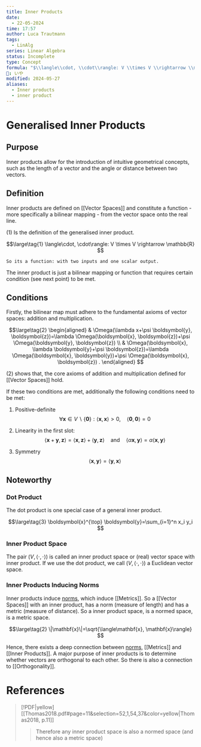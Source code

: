 ```yaml
---
title: Inner Products
date:
  - 22-05-2024
time: 17:57
author: Luca Trautmann
tags:
  - LinAlg
series: Linear Algebra
status: Incomplete
type: Concept
formula: "$\\langle\\cdot, \\cdot\\rangle: V \\times V \\rightarrow \\mathbb{R}$"
🍙: いや
modified: 2024-05-27
aliases:
  - Inner products
  - inner product
---
```

# Generalised Inner Products
## Purpose
Inner products allow for the introduction of intuitive geometrical concepts, such as the length of a vector and the angle or distance between two vectors. 


## Definition
Inner products are defined on [[Vector Spaces]] and constitute a function - more specifically a bilinear mapping - from the vector space onto the real line. 


$(1)$ Is the definition of the generalised inner product. 

$$\large\tag{1}
\langle\cdot, \cdot\rangle: V \times V \rightarrow \mathbb{R}
$$

`So its a function: with two inputs and one scalar output.`

The inner product is just a bilinear mapping or function that requires certain condition (see next point) to be met.

## Conditions
Firstly, the bilinear map must adhere to the fundamental axioms of vector spaces: addition and multiplication.

$$\large\tag{2}
\begin{aligned}
& \Omega(\lambda x+\psi \boldsymbol{y}, \boldsymbol{z})=\lambda \Omega(\boldsymbol{x}, \boldsymbol{z})+\psi \Omega(\boldsymbol{y}, \boldsymbol{z}) \\
& \Omega(\boldsymbol{x}, \lambda \boldsymbol{y}+\psi \boldsymbol{z})=\lambda \Omega(\boldsymbol{x}, \boldsymbol{y})+\psi \Omega(\boldsymbol{x}, \boldsymbol{z}) .
\end{aligned}
$$

$(2)$ shows that, the core axioms of addition and multiplication defined for [[Vector Spaces]] hold. 

If these two conditions are met, additionally the following conditions need to be met:

1. Positive-definite
$$\forall \boldsymbol{x} \in V \backslash\{\mathbf{0}\}: \langle\boldsymbol{x}, \boldsymbol{x}\rangle>0, \quad \langle\boldsymbol{0}, \boldsymbol{0}\rangle=0$$

2. Linearity in the first slot: $$\langle\mathbf{x}+\mathbf{y}, \mathbf{z}\rangle=\langle\mathbf{x}, \mathbf{z}\rangle+\langle\mathbf{y}, \mathbf{z}\rangle \quad \text{and} \quad \langle\alpha \mathbf{x}, \mathbf{y}\rangle=\alpha\langle\mathbf{x}, \mathbf{y}\rangle$$
3. Symmetry
$$
\langle\mathbf{x}, \mathbf{y}\rangle=\langle\mathbf{y}, \mathbf{x}\rangle
$$

## Noteworthy
### Dot Product
The dot product is one special case of a general inner product.


$$\large\tag{3}
\boldsymbol{x}^{\top} \boldsymbol{y}=\sum_{i=1}^n x_i y_i
$$


### Inner Product Space
The pair $(V,\langle\cdot, \cdot\rangle)$ is called an inner product space or (real) vector space with inner product. If we use the dot product, we call $(V,\langle\cdot, \cdot\rangle)$ a Euclidean vector space.


### Inner Products Inducing Norms
Inner products induce [norms](Norms%20in%20Linear%20Algebra), which induce [[Metrics]]. So a [[Vector Spaces]] with an inner product, has a norm (measure of length) and has a metric (measure of distance). So a inner product space, is a normed space, is a metric space.


$$\large\tag{2}
\|\mathbf{x}\|=\sqrt{\langle\mathbf{x}, \mathbf{x}\rangle}
$$

Hence, there exists a deep connection between [norms](Norms%20in%20Linear%20Algebra), [[Metrics]] and [[Inner Products]]. A major purpose of inner products is to determine whether vectors are orthogonal to each other. So there is also a connection to [[Orthogonality]].


# References
> [!PDF|yellow] [[Thomas2018.pdf#page=11&selection=52,1,54,37&color=yellow|Thomas2018, p.11]]
> > Therefore any inner product space is also a normed space (and hence also a metric space)
> 
> 